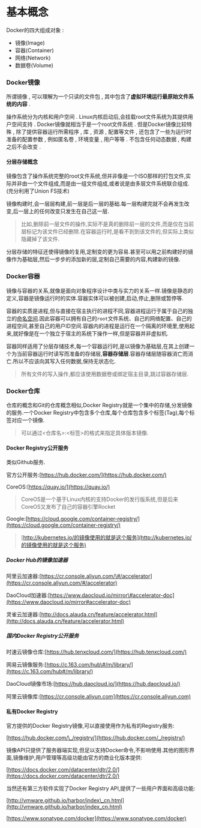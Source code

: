 # 基本概念

Docker的四大组成对象 :

* 镜像\(Image\)
* 容器\(Container\)
* 网络\(Network\)
* 数据卷\(Volume\)

### **Docker镜像**

所谓镜像 , 可以理解为一个只读的文件包 , 其中包含了**虚拟环境运行最原始文件系统的内容** . 

操作系统分为内核和用户空间 . Linux内核启动后,会挂载root文件系统为其提供用户空间支持 . Docker镜像就相当于是一个root文件系统 . 但是Docker镜像比较特殊 , 除了提供容器运行所需程序 , 库 , 资源 , 配置等文件 , 还包含了一些为运行时准备的配置参数 , 例如匿名卷 , 环境变量 , 用户等等 . 不包含任何动态数据 , 构建之后不会改变 . 

#### 分层存储概念

镜像包含了操作系统完整的root文件系统,但并非像是一个ISO那样的打包文件,实际并非由一个文件组成,而是由一组文件组成,或者说是由多层文件系统联合组成.\(充分利用了Union FS技术\)

镜像构建时,会一层层构建,前一层是后一层的基础.每一层构建完就不会再发生改变,后一层上的任何改变只发生在自己这一层.

> 比如,删除前一层文件的操作,实际不是真的删除前一层的文件,而是仅在当前层标记为该文件已经删除.在容器运行时,是看不到到该文件的,但实际上类似隐藏掉了该文件.

分层存储的特征还使得镜像的复用,定制变的更为容易.甚至可以用之前构建好的镜像作为基础层,然后一步步的添加新的层,定制自己需要的内容,构建新的镜像.

### Docker容器

镜像与容器的关系,就像是面向对象程序设计中类与实力的关系一样.镜像是静态的定义,容器是镜像运行时的实体.容器实体可以被创建,启动,停止,删除或暂停等.

容器的实质是进程,但与直接在宿主执行的进程不同,容器进程运行于属于自己的独立的[命名空间](https://en.wikipedia.org/wiki/Linux_namespaces).因此容器可以拥有自己的`root`文件系统、自己的网络配置、自己的进程空间,甚至自己的用户ID空间.容器内的进程是运行在一个隔离的环境里,使用起来,就好像是在一个独立于宿主的系统下操作一样,但是容器并非虚拟机.

容器同样适用了分层存储技术,每一个容器运行时,是以镜像为基础层,在其上创建一个为当前容器运行时读写而准备的存储层,**容器存储层**.容器存储层随容器消亡而消亡.所以不应该向其写入任何数据,保持无状态化.

> 所有文件的写入操作,都应该使用数据卷或绑定宿主目录,跳过容器存储层.

### Docker仓库

仓库的概念和Git的仓库概念相似,Docker Registry就是一个集中的存储,分发镜像的服务.一个Docker Registry中包含多个仓库,每个仓库包含多个标签\(Tag\),每个标签对应一个镜像.

> 可以通过&lt;仓库名&gt;:&lt;标签&gt;的格式来指定具体版本镜像.

#### Docker Registry公开服务

类似Github服务.

官方公开服务:[https://hub.docker.com/](https://hub.docker.com/)

CoreOS:[https://quay.io/](https://quay.io/)

> CoreOS是一个基于Linux内核的支持Docker的发行版系统,但是后来CoreOS又发布了自己的容器引擎Rocket

Google:[https://cloud.google.com/container-registry/](https://cloud.google.com/container-registry/)

> [http://kubernetes.io/的镜像使用的就是这个服务](http://kubernetes.io/的镜像使用的就是这个服务)

##### Docker Hub的镜像加速器

阿里云加速器:[https://cr.console.aliyun.com/\#/accelerator](https://cr.console.aliyun.com/#/accelerator)

DaoCloud加速器:[https://www.daocloud.io/mirror\#accelerator-doc](https://www.daocloud.io/mirror#accelerator-doc)

灵雀云加速器:[http://docs.alauda.cn/feature/accelerator.html](http://docs.alauda.cn/feature/accelerator.html)

##### 国内Docker Registry公开服务

时速云镜像仓库:[https://hub.tenxcloud.com/](https://hub.tenxcloud.com/)

网易云镜像服务:[https://c.163.com/hub\#/m/library/](https://c.163.com/hub#/m/library/)

DaoCloud镜像市场:[https://hub.daocloud.io/](https://hub.daocloud.io/)

阿里云镜像库:[https://cr.console.aliyun.com](https://cr.console.aliyun.com)

#### 私有Docker Registry

官方提供的Docker Registry镜像,可以直接使用作为私有的Registry服务:

[https://hub.docker.com/\_/registry/](https://hub.docker.com/_/registry/)

镜像API只提供了服务器端实现,但足以支持Docker命令,不影响使用.其他的图形界面,镜像维护,用户管理等高级功能由官方的商业化版本提供:

[https://docs.docker.com/datacenter/dtr/2.0/](https://docs.docker.com/datacenter/dtr/2.0/)

当然还有第三方软件实现了Docker Registry API,提供了一些用户界面和高级功能:

[http://vmware.github.io/harbor/index\_cn.html](http://vmware.github.io/harbor/index_cn.html)

[https://www.sonatype.com/docker](https://www.sonatype.com/docker)

